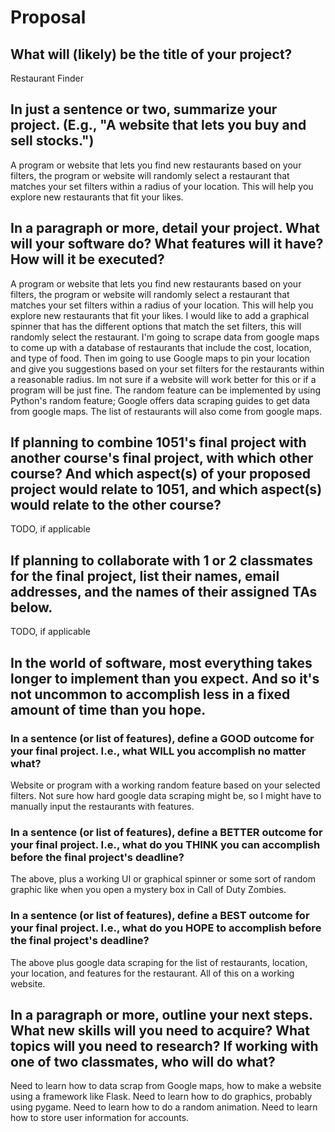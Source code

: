 # Proposal

## What will (likely) be the title of your project?



Restaurant Finder

## In just a sentence or two, summarize your project. (E.g., "A website that lets you buy and sell stocks.")

A program or website that lets you find new restaurants based on your filters, the program or website will randomly select a restaurant that matches your set filters within a radius of your location.
This will help you explore new restaurants that fit your likes.

## In a paragraph or more, detail your project. What will your software do? What features will it have? How will it be executed?

A program or website that lets you find new restaurants based on your filters, the program or website will randomly select a restaurant that matches your set filters within a radius of your location.
This will help you explore new restaurants that fit your likes. I would like to add a graphical spinner that has the different options that match the set filters, this will randomly select the restaurant. I'm going to scrape data from google maps to come up with a database of restaurants that include the cost, location, and type of food. Then im going to use Google maps to pin your location and give you suggestions based on your set filters for the restaurants within a reasonable radius.
Im not sure if a website will work better for this or if a program will be just fine. The random feature can be implemented by using Python's random feature; Google offers data scraping guides to get data from google maps. The list of restaurants will also come from google maps.

## If planning to combine 1051's final project with another course's final project, with which other course? And which aspect(s) of your proposed project would relate to 1051, and which aspect(s) would relate to the other course?

TODO, if applicable

## If planning to collaborate with 1 or 2 classmates for the final project, list their names, email addresses, and the names of their assigned TAs below.

TODO, if applicable

## In the world of software, most everything takes longer to implement than you expect. And so it's not uncommon to accomplish less in a fixed amount of time than you hope.

### In a sentence (or list of features), define a GOOD outcome for your final project. I.e., what WILL you accomplish no matter what?

Website or program with a working random feature based on your selected filters. Not sure how hard google data scraping might be, so I might have to manually input the restaurants with features.

### In a sentence (or list of features), define a BETTER outcome for your final project. I.e., what do you THINK you can accomplish before the final project's deadline?

The above, plus a working UI or graphical spinner or some sort of random graphic like when you open a mystery box in Call of Duty Zombies.

### In a sentence (or list of features), define a BEST outcome for your final project. I.e., what do you HOPE to accomplish before the final project's deadline?

The above plus google data scraping for the list of restaurants, location, your location, and features for the restaurant. All of this on a working website.

## In a paragraph or more, outline your next steps. What new skills will you need to acquire? What topics will you need to research? If working with one of two classmates, who will do what?

Need to learn how to data scrap from Google maps, how to make a website using a framework like Flask. Need to learn how to do graphics, probably using pygame. Need to learn how to do a random animation. Need to learn how to store user information for accounts. 
